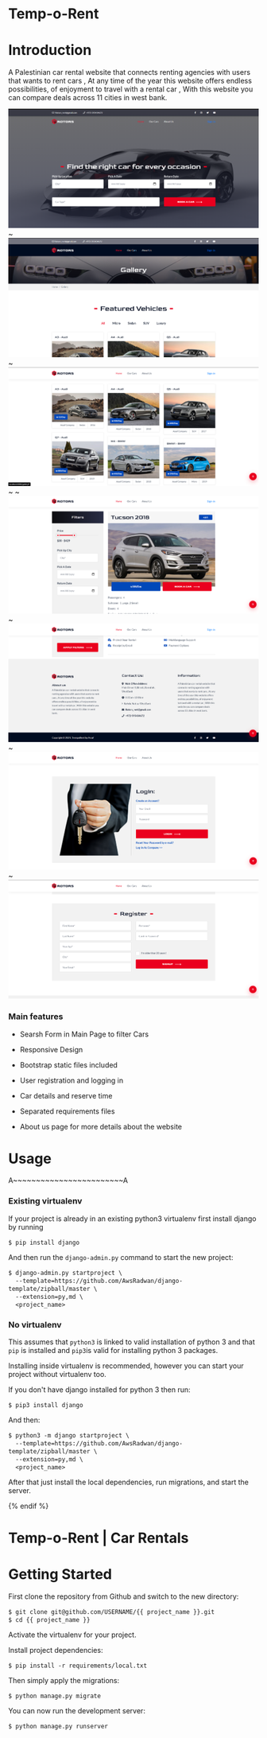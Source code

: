 <!-- {% if False %} -->

# Temp-o-Rent

# Introduction

A Palestinian car rental website that connects renting agencies with users that wants to
rent cars , At any time of the year this website offers endless possibilities, of enjoyment
to travel with a rental car , With this website you can compare deals across 11 cities in west
bank.

![Default Home View](img/main.png?raw=true "Main Page")
~
![Default Home View](img/2.png?raw=true "#2 Page")
~
![Default Home View](img/3.png?raw=true "#3 Page")
~
~
![Default Home View](img/4.png?raw=true "#4 Page")
~
![Default Home View](img/5.png?raw=true "#5 Page")
~
![Default Home View](img/7.png?raw=true "#6 Page")
~
![Default Home View](img/9.png?raw=true "#7 Page")

### Main features

* Searsh Form in Main Page to filter Cars

* Responsive Design

* Bootstrap static files included

* User registration and logging in

* Car details and reserve time

* Separated requirements files

* About us page for more details about the website

# Usage

A~~~~~~~~~~~~~~~~~~~~~~~~A

### Existing virtualenv

If your project is already in an existing python3 virtualenv first install django by running

    $ pip install django
    
And then run the `django-admin.py` command to start the new project:

    $ django-admin.py startproject \
      --template=https://github.com/AwsRadwan/django-template/zipball/master \
      --extension=py,md \
      <project_name>
      
### No virtualenv

This assumes that `python3` is linked to valid installation of python 3 and that `pip` is installed and `pip3`is valid
for installing python 3 packages.

Installing inside virtualenv is recommended, however you can start your project without virtualenv too.

If you don't have django installed for python 3 then run:

    $ pip3 install django
    
And then:

    $ python3 -m django startproject \
      --template=https://github.com/AwsRadwan/django-template/zipball/master \
      --extension=py,md \
      <project_name>
      
      
After that just install the local dependencies, run migrations, and start the server.

{% endif %}

#  Temp-o-Rent | Car Rentals 

# Getting Started

First clone the repository from Github and switch to the new directory:

    $ git clone git@github.com/USERNAME/{{ project_name }}.git
    $ cd {{ project_name }}
    
Activate the virtualenv for your project.
    
Install project dependencies:

    $ pip install -r requirements/local.txt
    
    
Then simply apply the migrations:

    $ python manage.py migrate
    

You can now run the development server:

    $ python manage.py runserver
